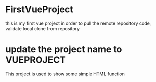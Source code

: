 # FirstVueProject
this is my first vue project
in order to pull the remote repository code, validate local clone from repository

# update the project name to VUEPROJECT
This project is used to show some simple HTML function

